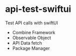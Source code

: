 # api-test-swiftui
Test API calls with swiftUI

- Combine Framework
- Observable Object
- API Data fetch
- Package Manager
